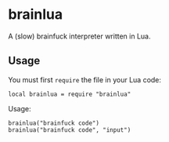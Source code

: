 # brainlua
A (slow) brainfuck interpreter written in Lua.

## Usage
You must first `require` the file in your Lua code:

    local brainlua = require "brainlua"

Usage:

    brainlua("brainfuck code")
    brainlua("brainfuck code", "input")
